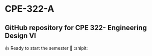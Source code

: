 # CPE-322-A
## GitHub repository for CPE 322- Engineering Design VI

:+1: Ready to start the semester 🎒 :shipit:

